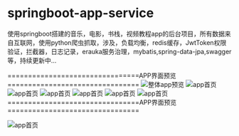 # springboot-app-service

使用springboot搭建的音乐，电影，书栈，视频教程app的后台项目，所有数据来自互联网，使用python爬虫抓取，涉及，负载均衡，redis缓存，JwtToken权限验证，拦截器，日志记录，erauka服务治理，mybatis,spring-data-jpa,swagger等，持续更新中...

================================APP界面预览================================
![整体app预览](https://raw.githubusercontent.com/wuyuanwuhui99/vue_music/main/music.jpg)
![app首页](https://github.com/wuyuanwuhui99/react-native-app-ui/raw/main/movie1.png)
![app首页](https://github.com/wuyuanwuhui99/react-native-app-ui/raw/main/movie2.png)
![app首页](https://github.com/wuyuanwuhui99/react-native-app-ui/raw/main/movie3.png)
![app首页](https://github.com/wuyuanwuhui99/react-native-app-ui/raw/main/movie4.png)
![app首页](https://github.com/wuyuanwuhui99/react-native-app-ui/raw/main/movie5.png)
![app首页](https://github.com/wuyuanwuhui99/react-native-app-ui/raw/main/movie6.png)
================================APP界面预览================================

![app首页](https://raw.githubusercontent.com/wuyuanwuhui99/springboot-app-service/main/mysql.png)
